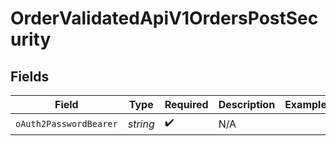 # OrderValidatedApiV1OrdersPostSecurity


## Fields

| Field                  | Type                   | Required               | Description            | Example                |
| ---------------------- | ---------------------- | ---------------------- | ---------------------- | ---------------------- |
| `oAuth2PasswordBearer` | *string*               | :heavy_check_mark:     | N/A                    |                        |
